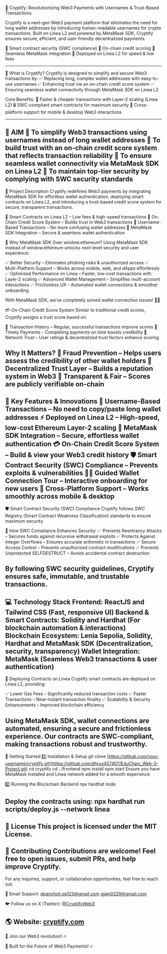 🚀 Cryptify: Revolutionizing Web3 Payments with Usernames & Trust-Based Transactions


Cryptify is a next-gen Web3 payment platform that eliminates the need for long wallet addresses by introducing human-readable usernames for crypto transactions. Built on Linea L2 and powered by MetaMask SDK, Cryptify ensures secure, efficient, and user-friendly decentralized payments.

🔹 Smart contract security (SWC compliance) 
🔹 On-chain credit scoring 
🔹 Seamless MetaMask integration 
🔹 Deployed on Linea L2 for speed & low fees

---

🔹 What is Cryptify?
Cryptify is designed to simplify and secure Web3 transactions by:
✅ Replacing long, complex wallet addresses with easy-to-use usernames
✅ Enhancing trust via an on-chain credit score system
✅ Ensuring seamless wallet connectivity through MetaMask SDK on Linea L2

Core Benefits:
🚀 Faster & cheaper transactions with Layer-2 scaling (Linea L2)
🔒 SWC-compliant smart contracts for maximum security
📱 Cross-platform support for mobile & desktop Web3 interactions

---

🎯 AIM
🔹 To simplify Web3 transactions using usernames instead of long wallet addresses
🔹 To build trust with an on-chain credit score system that reflects transaction reliability
🔹 To ensure seamless wallet connectivity via MetaMask SDK on Linea L2
🔹 To maintain top-tier security by complying with SWC security standards
---
📜 Project Description
Cryptify redefines Web3 payments by integrating MetaMask SDK for effortless wallet authentication, deploying smart contracts on Linea L2, and introducing a trust-based credit score system for secure, transparent transactions.

🔹 Smart Contracts on Linea L2 – Low fees & high-speed transactions
🔹 On-Chain Credit Score System – Builds trust in Web3 transactions
🔹 Username-Based Transactions – No more confusing wallet addresses
🔹 MetaMask SDK Integration – Secure & seamless wallet authentication

🚀 Why MetaMask SDK Over window.ethereum?
Using MetaMask SDK instead of window.ethereum unlocks next-level security and user experience:

✅ Better Security – Eliminates phishing risks & unauthorized access
✅ Multi-Platform Support – Works across mobile, web, and dApps effortlessly
✅ Optimized Performance on Linea – Faster, low-cost transactions with Layer-2 scaling
✅ Advanced Wallet Management – Simplifies multi-account interactions
✅ Frictionless UX – Automated wallet connections & smoother onboarding

With MetaMask SDK, we’ve completely solved wallet connection issues! 🚀🔥

💳 On-Chain Credit Score System
Similar to traditional credit scores, Cryptify assigns a trust score based on:

🔹 Transaction History – Regular, successful transactions improve scores
🔹 Timely Payments – Completing payments on time boosts credibility
🔹 Network Trust – User ratings & decentralized trust factors enhance scoring

Why It Matters?
🔹 Fraud Prevention – Helps users assess the credibility of other wallet holders
🔹 Decentralized Trust Layer – Builds a reputation system in Web3
🔹 Transparent & Fair – Scores are publicly verifiable on-chain
---
🔑 Key Features & Innovations
🚀 Username-Based Transactions – No need to copy/paste long wallet addresses
⚡ Deployed on Linea L2 – High-speed, low-cost Ethereum Layer-2 scaling
🔐 MetaMask SDK Integration – Secure, effortless wallet authentication
💳 On-Chain Credit Score System – Build & view your Web3 credit history
🛡️ Smart Contract Security (SWC) Compliance – Prevents exploits & vulnerabilities
👨‍🏫 Guided Wallet Connection Tour – Interactive onboarding for new users
📱 Cross-Platform Support – Works smoothly across mobile & desktop
---
🛡️ Smart Contract Security (SWC) Compliance
Cryptify follows SWC Registry (Smart Contract Weakness Classification) standards to ensure maximum security.

🚀 How SWC Compliance Enhances Security:
✅ Prevents Reentrancy Attacks – Secures funds against recursive withdrawal exploits
✅ Protects Against Integer Overflows – Ensures accurate arithmetic in transactions
✅ Secure Access Control – Prevents unauthorized contract modifications
✅ Prevents Unprotected SELFDESTRUCT – Avoids accidental contract destruction

By following SWC security guidelines, Cryptify ensures safe, immutable, and trustable transactions.
---
💻 Technology Stack
Frontend: ReactJS and Tailwind CSS (Fast, responsive UI)
Backend & Smart Contracts: Solidity and Hardhat (For blockchain automation & interactions)
Blockchain Ecosystem: Lenia Sepolia, Solidity, Hardhat and MetaMask SDK (Decentralization, security, transparency)
Wallet Integration: MetaMask (Seamless Web3 transactions & user authentication)
---
📜 Deploying Contracts on Linea
Cryptify smart contracts are deployed on Linea L2, providing:

✅ Lower Gas Fees – Significantly reduced transaction costs
✅ Faster Transactions – Near-instant transaction finality
✅ Scalability & Security Enhancements – Improved blockchain efficiency

Using MetaMask SDK, wallet connections are automated, ensuring a secure and frictionless experience. Our contracts are SWC-compliant, making transactions robust and trustworthy.
---


🚀 Getting Started
1️⃣ Installation & Setup
git clone [https://github.com/your-username/cryptify.git](https://github.com/dhruv457457/EduChain_Web-3-Project.git)
cd cryptify
cd ../frontend
npm install
npm start
Ensure you have MetaMask installed and Linea network added for a smooth experience.

2️⃣ Running the Blockchain Backend
npx hardhat node

Deploy the contracts using:
npx hardhat run scripts/deploy.js --network linea
---
📄 License
This project is licensed under the MIT License.
---
🤝 Contributing
Contributions are welcome! Feel free to open issues, submit PRs, and help improve Cryptify.
---
For any inquiries, support, or collaboration opportunities, feel free to reach out:

📧 Email Support:
dpancholi.pp123@gmail.com
gjain0229@gmail.com

🐦 Follow us on X (Twitter): [@CryptifyWeb3](https://x.com/CryptifySecure)

🌎 Website: [cryptify.com](https://edu-chain-web-3-project-rchz.vercel.app/)
---
🚀 Join our Web3 revolution! 🔥

🚀 Built for the Future of Web3 Payments! 🔥
